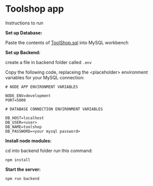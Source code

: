# Toolshop app

Instructions to run

**Set up Database:**

Paste the contents of [ToolShop.sql](database/ToolShop.sql) into MySQL workbench

**Set up Backend:**

create a file in backend folder called `.env`

Copy the following code, replaceing the \<placeholder> environment variables for your MySQL connection:

```
# NODE APP ENVIRONMENT VARIABLES

NODE_ENV=development
PORT=5000

# DATABASE CONNECTION ENVIRONMENT VARIABLES

DB_HOST=localhost
DB_USER=<user>
DB_NAME=toolshop
DB_PASSWORD=<your mysql password>

```

**Install node modules:**

cd into backend folder run this command:

`npm install`

**Start the server:**

`npm run backend`
